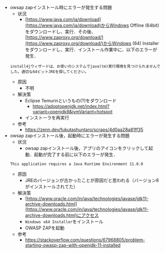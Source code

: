 - owsap zapインストール時にエラーが発生する問題
  - 状況
    - [https://www.java.com/ja/download](https://www.java.com/ja/download)からWindows Offline (64bit)をダウンロードし、実行．その後、[https://www.zaproxy.org/download/](https://www.zaproxy.org/download/)からWindows (64) Installerをダウンロードし、実行．インストール作業中に、以下のエラーが発生．
  ```
  install4jウィザードは、お使いのシステムでjava(tm)実行環境を見つけられませんでした。適切な64ビットJREを探してください。
  ```
  - 原因
    - 不明
  - 解決策
    - Eclipse Temurinというもの(?)をダウンロード
      - https://adoptopenjdk.net/index.html?variant=openjdk8&jvmVariant=hotspot
    - インストーラを再実行
  - 参考
    - https://zenn.dev/fukutashuntaro/scraps/4d0aa28a81ff35
- owsap zapインストール後，起動時にエラーが発生する問題
  - 状況
    - owsap zapインストール後，アプリのアイコンをクリックして起動．起動が完了する前に以下のエラーが発生．
  ```
  This application requires a Java Runtime Environment 11.0.0
  ```
  - 原因
    - JREのバージョンが古かったことが原因だと思われる（バージョン8がインストールされてた）
  - 解決策
    - [https://www.oracle.com/in/java/technologies/javase/jdk11-archive-downloads.html](https://www.oracle.com/in/java/technologies/javase/jdk11-archive-downloads.html)にアクセス
    - `Windows x64 Installer`をインストール
    - OWASP ZAPを起動
  - 参考
    - https://stackoverflow.com/questions/67968805/problem-starting-owasp-zap-with-openjdk-11-installed
